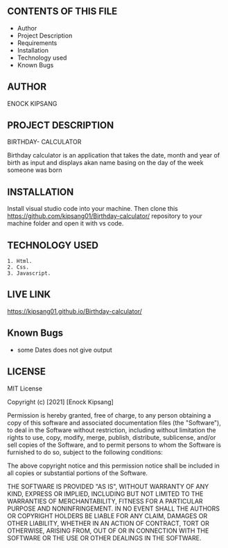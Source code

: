 CONTENTS OF THIS FILE
---------------------
 * Author
 * Project Description
 * Requirements
 * Installation
 * Technology used
 * Known Bugs


AUTHOR
------------
ENOCK KIPSANG


PROJECT DESCRIPTION
------------
BIRTHDAY- CALCULATOR

Birthday calculator is an application that takes the date, month and year of birth as input and displays akan name basing on the day of the week someone was born


INSTALLATION
------------
Install visual studio code into your machine.
Then clone this https://github.com/kipsang01/Birthday-calculator/ repository to your machine folder and open it with vs code.


TECHNOLOGY USED
-------------

    1. Html.
    2. Css.
    3. Javascript.
    
LIVE LINK
------------
https://kipsang01.github.io/Birthday-calculator/

Known Bugs
-----------

 * some Dates does not give output

LICENSE
-------------
MIT License

Copyright (c) [2021] [Enock Kipsang]

Permission is hereby granted, free of charge, to any person obtaining a copy
of this software and associated documentation files (the "Software"), to deal
in the Software without restriction, including without limitation the rights
to use, copy, modify, merge, publish, distribute, sublicense, and/or sell
copies of the Software, and to permit persons to whom the Software is
furnished to do so, subject to the following conditions:

The above copyright notice and this permission notice shall be included in all
copies or substantial portions of the Software.

THE SOFTWARE IS PROVIDED "AS IS", WITHOUT WARRANTY OF ANY KIND, EXPRESS OR
IMPLIED, INCLUDING BUT NOT LIMITED TO THE WARRANTIES OF MERCHANTABILITY,
FITNESS FOR A PARTICULAR PURPOSE AND NONINFRINGEMENT. IN NO EVENT SHALL THE
AUTHORS OR COPYRIGHT HOLDERS BE LIABLE FOR ANY CLAIM, DAMAGES OR OTHER
LIABILITY, WHETHER IN AN ACTION OF CONTRACT, TORT OR OTHERWISE, ARISING FROM,
OUT OF OR IN CONNECTION WITH THE SOFTWARE OR THE USE OR OTHER DEALINGS IN THE
SOFTWARE.


